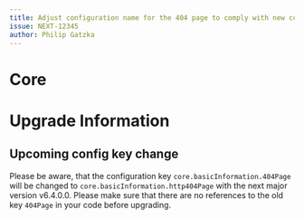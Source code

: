 ```yaml
---
title: Adjust configuration name for the 404 page to comply with new configuration name pattern
issue: NEXT-12345
author: Philip Gatzka
---
```

# Core

# Upgrade Information

## Upcoming config key change
Please be aware, that the configuration key `core.basicInformation.404Page` will be changed to
`core.basicInformation.http404Page` with the next major version v6.4.0.0. Please make sure that there are no references
to the old key `404Page` in your code before upgrading.
